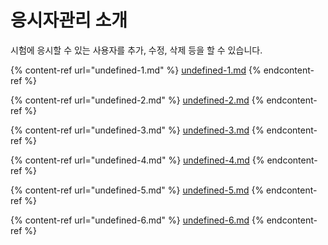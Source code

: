 # 응시자관리 소개

시험에 응시할 수 있는 사용자를 추가, 수정, 삭제 등을 할 수 있습니다.

{% content-ref url="undefined-1.md" %}
[undefined-1.md](undefined-1.md)
{% endcontent-ref %}

{% content-ref url="undefined-2.md" %}
[undefined-2.md](undefined-2.md)
{% endcontent-ref %}

{% content-ref url="undefined-3.md" %}
[undefined-3.md](undefined-3.md)
{% endcontent-ref %}

{% content-ref url="undefined-4.md" %}
[undefined-4.md](undefined-4.md)
{% endcontent-ref %}

{% content-ref url="undefined-5.md" %}
[undefined-5.md](undefined-5.md)
{% endcontent-ref %}

{% content-ref url="undefined-6.md" %}
[undefined-6.md](undefined-6.md)
{% endcontent-ref %}

